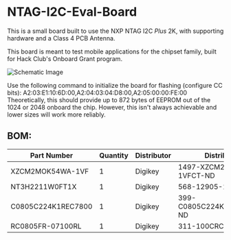 # NTAG-I2C-Eval-Board

This is a small board built to use the NXP NTAG I2C _Plus_ 2K, with supporting hardware and a Class 4 PCB Antenna. 

This board is meant to test mobile applications for the chipset family, built for Hack Club's Onboard Grant program. 

![Schematic Image](https://cloud-din6btxn9-hack-club-bot.vercel.app/0image.png)

Use the following command to initialize the board for flashing (configure CC bits): A2:03:E1:10:6D:00,A2:04:03:04:D8:00,A2:05:00:00:FE:00
Theoretically, this should provide up to 872 bytes of EEPROM out of the 1024 or 2048 onboard the chip. However, this isn't always achievable and lower sizes will work more reliably.

## BOM:
| Part Number        | Quantity | Distributor | Distributor #               |
|--------------------|----------|-------------|-----------------------------|
| XZCM2MOK54WA-1VF   | 1        | Digikey     | 1497-XZCM2MOK54WA-1VFCT-ND  |
| NT3H2211W0FT1X     | 1        | Digikey     | 568-12905-1-ND              |
| C0805C224K1REC7800 | 1        | Digikey     | 399-C0805C224K1REC7800CT-ND |
| RC0805FR-07100RL   | 1        | Digikey     | 311-100CRCT-ND              |
